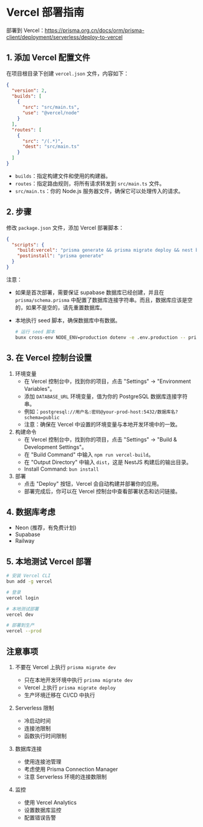 # Vercel 部署指南

部署到 Vercel：https://prisma.org.cn/docs/orm/prisma-client/deployment/serverless/deploy-to-vercel

## 1. 添加 Vercel 配置文件

在项目根目录下创建 `vercel.json` 文件，内容如下：

```json
{
  "version": 2,
  "builds": [
    {
      "src": "src/main.ts",
      "use": "@vercel/node"
    }
  ],
  "routes": [
    {
      "src": "/(.*)",
      "dest": "src/main.ts"
    }
  ]
}
```

- `builds`：指定构建文件和使用的构建器。
- `routes`：指定路由规则，将所有请求转发到 `src/main.ts` 文件。
- `src/main.ts`：你的 Node.js 服务器文件，确保它可以处理传入的请求。

## 2. 步骤

修改 `package.json` 文件，添加 Vercel 部署脚本：

```json
{
  "scripts": {
    "build:vercel": "prisma generate && prisma migrate deploy && nest build",
    "postinstall": "prisma generate"
  }
}
```

注意：

- 如果是首次部署，需要保证 supabase 数据库已经创建，并且在 `prisma/schema.prisma` 中配置了数据库连接字符串。而且，数据库应该是空的，如果不是空的，请先重置数据库。
- 本地执行 seed 脚本，确保数据库中有数据。

  ```bash
  # 运行 seed 脚本
  bunx cross-env NODE_ENV=production dotenv -e .env.production -- prisma db seed
  ```

## 3. 在 Vercel 控制台设置

1. 环境变量
   - 在 Vercel 控制台中，找到你的项目，点击 "Settings" -> "Environment Variables"。
   - 添加 `DATABASE_URL` 环境变量，值为你的 PostgreSQL 数据库连接字符串。
   - 例如：`postgresql://用户名:密码@your-prod-host:5432/数据库名?schema=public`
   - 注意：确保在 Vercel 中设置的环境变量与本地开发环境中的一致。
2. 构建命令
   - 在 Vercel 控制台中，找到你的项目，点击 "Settings" -> "Build & Development Settings"。
   - 在 "Build Command" 中输入 `npm run vercel-build`。
   - 在 "Output Directory" 中输入 `dist`，这是 NestJS 构建后的输出目录。
   - Install Command: `bun install`
3. 部署
   - 点击 "Deploy" 按钮，Vercel 会自动构建并部署你的应用。
   - 部署完成后，你可以在 Vercel 控制台中查看部署状态和访问链接。

## 4. 数据库考虑

- Neon (推荐，有免费计划)
- Supabase
- Railway

## 5. 本地测试 Vercel 部署

```bash
# 安装 Vercel CLI
bun add -g vercel

# 登录
vercel login

# 本地测试部署
vercel dev

# 部署到生产
vercel --prod
```

## 注意事项

1. 不要在 Vercel 上执行 `prisma migrate dev`

   - 只在本地开发环境中执行 `prisma migrate dev`
   - Vercel 上执行 `prisma migrate deploy`
   - 生产环境迁移在 CI/CD 中执行

2. Serverless 限制

   - 冷启动时间
   - 连接池限制
   - 函数执行时间限制

3. 数据库连接
   - 使用连接池管理
   - 考虑使用 Prisma Connection Manager
   - 注意 Serverless 环境的连接数限制
4. 监控
   - 使用 Vercel Analytics
   - 设置数据库监控
   - 配置错误告警

